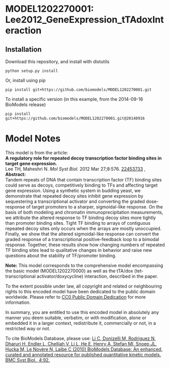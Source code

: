 # MODEL1202270001: Lee2012_GeneExpression_tTAdoxInteraction

## Installation

Download this repository, and install with distutils

`python setup.py install`

Or, install using pip

`pip install git+https://github.com/biomodels/MODEL1202270001.git`

To install a specific version (in this example, from the 2014-09-16 BioModels release)

`pip install git+https://github.com/biomodels/MODEL1202270001.git@20140916`


# Model Notes


This model is from the article:  
**A regulatory role for repeated decoy transcription factor binding sites in target gene expression.**   
Lee TH, Maheshri N. _Mol Syst Biol._ 2012 Mar 27;8:576.
[22453733](http://www.ncbi.nlm.nih.gov/pubmed/22453733) ,  
**Abstract:**   
Tandem repeats of DNA that contain transcription factor (TF) binding sites
could serve as decoys, competitively binding to TFs and affecting target gene
expression. Using a synthetic system in budding yeast, we demonstrate that
repeated decoy sites inhibit gene expression by sequestering a transcriptional
activator and converting the graded dose-response of target promoters to a
sharper, sigmoidal-like response. On the basis of both modeling and chromatin
immunoprecipitation measurements, we attribute the altered response to TF
binding decoy sites more tightly than promoter binding sites. Tight TF binding
to arrays of contiguous repeated decoy sites only occurs when the arrays are
mostly unoccupied. Finally, we show that the altered sigmoidal-like response
can convert the graded response of a transcriptional positive-feedback loop to
a bimodal response. Together, these results show how changing numbers of
repeated TF binding sites lead to qualitative changes in behavior and raise
new questions about the stability of TF/promoter binding.

**Note:** This model corresponds to the comprehensive model encompassing the basic model (MODEL1202270000) as well as the tTA/dox (tet-transcriptional activator/doxycycline) interaction, described in the paper. 

To the extent possible under law, all copyright and related or neighbouring
rights to this encoded model have been dedicated to the public domain
worldwide. Please refer to [CC0 Public Domain
Dedication](http://creativecommons.org/publicdomain/zero/1.0/) for more
information.

In summary, you are entitled to use this encoded model in absolutely any
manner you deem suitable, verbatim, or with modification, alone or embedded it
in a larger context, redistribute it, commercially or not, in a restricted way
or not.

To cite BioModels Database, please use: [Li C, Donizelli M, Rodriguez N,
Dharuri H, Endler L, Chelliah V, Li L, He E, Henry A, Stefan MI, Snoep JL,
Hucka M, Le Novère N, Laibe C (2010) BioModels Database: An enhanced, curated
and annotated resource for published quantitative kinetic models. BMC Syst
Biol., 4:92.](http://www.ncbi.nlm.nih.gov/pubmed/20587024)


